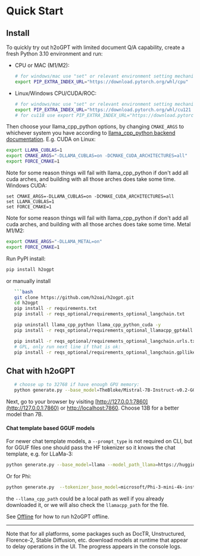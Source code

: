# Quick Start

## Install

To quickly try out h2oGPT with limited document Q/A capability, create a fresh Python 3.10 environment and run:
* CPU or MAC (M1/M2):
   ```bash
   # for windows/mac use "set" or relevant environment setting mechanism
   export PIP_EXTRA_INDEX_URL="https://download.pytorch.org/whl/cpu"
   ```
* Linux/Windows CPU/CUDA/ROC:
   ```bash
   # for windows/mac use "set" or relevant environment setting mechanism
   export PIP_EXTRA_INDEX_URL="https://download.pytorch.org/whl/cu121 https://huggingface.github.io/autogptq-index/whl/cu121"
   # for cu118 use export PIP_EXTRA_INDEX_URL="https://download.pytorch.org/whl/cu118 https://huggingface.github.io/autogptq-index/whl/cu118"
   ```
Then choose your llama_cpp_python options, by changing `CMAKE_ARGS` to whichever system you have according to [llama_cpp_python backend documentation](https://github.com/abetlen/llama-cpp-python?tab=readme-ov-file#supported-backends).
E.g. CUDA on Linux:
```bash
export LLAMA_CUBLAS=1
export CMAKE_ARGS="-DLLAMA_CUBLAS=on -DCMAKE_CUDA_ARCHITECTURES=all"
export FORCE_CMAKE=1
```
Note for some reason things will fail with llama_cpp_python if don't add all cuda arches, and building with all those arches does take some time.
Windows CUDA:
```cmdline
set CMAKE_ARGS=-DLLAMA_CUBLAS=on -DCMAKE_CUDA_ARCHITECTURES=all
set LLAMA_CUBLAS=1
set FORCE_CMAKE=1
```
Note for some reason things will fail with llama_cpp_python if don't add all cuda arches, and building with all those arches does take some time.
Metal M1/M2:
```bash
export CMAKE_ARGS="-DLLAMA_METAL=on"
export FORCE_CMAKE=1
```
Run PyPI install:
```bash
pip install h2ogpt
```
or manually install
```bash
   ```bash
   git clone https://github.com/h2oai/h2ogpt.git
   cd h2ogpt
   pip install -r requirements.txt
   pip install -r reqs_optional/requirements_optional_langchain.txt

   pip uninstall llama_cpp_python llama_cpp_python_cuda -y
   pip install -r reqs_optional/requirements_optional_llamacpp_gpt4all.txt --no-cache-dir

   pip install -r reqs_optional/requirements_optional_langchain.urls.txt
   # GPL, only run next line if that is ok:
   pip install -r reqs_optional/requirements_optional_langchain.gpllike.txt
```

## Chat with h2oGPT

```bash
   # choose up to 32768 if have enough GPU memory:
   python generate.py --base_model=TheBloke/Mistral-7B-Instruct-v0.2-GGUF --prompt_type=mistral --max_seq_len=4096
   ```
Next, go to your browser by visiting [http://127.0.0.1:7860](http://127.0.0.1:7860) or [http://localhost:7860](http://localhost:7860).  Choose 13B for a better model than 7B.

#### Chat template based GGUF models

For newer chat template models, a `--prompt_type` is not required on CLI, but for GGUF files one should pass the HF tokenizer so it knows the chat template, e.g. for LLaMa-3:
```bash
python generate.py --base_model=llama --model_path_llama=https://huggingface.co/QuantFactory/Meta-Llama-3-8B-Instruct-GGUF/resolve/main/Meta-Llama-3-8B-Instruct.Q5_K_M.gguf?download=true --tokenizer_base_model=meta-llama/Meta-Llama-3-8B-Instruct --max_seq_len=8192
```
Or for Phi:
```bash
python generate.py  --tokenizer_base_model=microsoft/Phi-3-mini-4k-instruct --base_model=llama --llama_cpp_model=https://huggingface.co/microsoft/Phi-3-mini-4k-instruct-gguf/resolve/main/Phi-3-mini-4k-instruct-q4.gguf --max_seq_len=4096 
```
the `--llama_cpp_path` could be a local path as well if you already downloaded it, or we will also check the `llamacpp_path` for the file.

See [Offline](docs/README_offline.md#tldr) for how to run h2oGPT offline.

---

Note that for all platforms, some packages such as DocTR, Unstructured, Florence-2, Stable Diffusion, etc. download models at runtime that appear to delay operations in the UI. The progress appears in the console logs.
